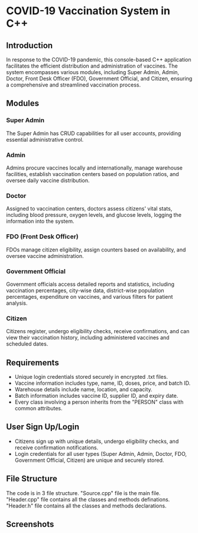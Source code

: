   <h1>COVID-19 Vaccination System in C++</h1>

  <h2>Introduction</h2>

  <p>In response to the COVID-19 pandemic, this console-based C++ application facilitates the efficient distribution and administration of vaccines. The system encompasses various modules, including Super Admin, Admin, Doctor, Front Desk Officer (FDO), Government Official, and Citizen, ensuring a comprehensive and streamlined vaccination process.</p>

  <h2>Modules</h2>
  <h3>Super Admin</h3>

  <p>The Super Admin has CRUD capabilities for all user accounts, providing essential administrative control.</p>

 <h3> Admin</h3>
Admins procure vaccines locally and internationally, manage warehouse facilities, establish vaccination centers based on population ratios, and oversee daily vaccine distribution.

<h3>Doctor</h3>
Assigned to vaccination centers, doctors assess citizens' vital stats, including blood pressure, oxygen levels, and glucose levels, logging the information into the system.

<h3>FDO (Front Desk Officer)</h3>
FDOs manage citizen eligibility, assign counters based on availability, and oversee vaccine administration.

<h3>Government Official</h3>
Government officials access detailed reports and statistics, including vaccination percentages, city-wise data, district-wise population percentages, expenditure on vaccines, and various filters for patient analysis.

<h3>Citizen</h3>
Citizens register, undergo eligibility checks, receive confirmations, and can view their vaccination history, including administered vaccines and scheduled dates.


  <h2>Requirements</h2>

  <ul>
        <li>Unique login credentials stored securely in encrypted .txt files.</li>
        <li>Vaccine information includes type, name, ID, doses, price, and batch ID.</li>
        <li>Warehouse details include name, location, and capacity.</li>
        <li>Batch information includes vaccine ID, supplier ID, and expiry date.</li>
        <li>Every class involving a person inherits from the "PERSON" class with common attributes.</li>
  </ul>

   <h2>User Sign Up/Login</h2>

  <ul>
        <li>Citizens sign up with unique details, undergo eligibility checks, and receive confirmation notifications.</li>
        <li>Login credentials for all user types (Super Admin, Admin, Doctor, FDO, Government Official, Citizen) are unique and securely stored.</li>
    </ul>

   <h2>File Structure</h2>
    The code is in 3 file structure.
    "Source.cpp" file is the main file.<br>
    "Header.cpp" file contains all the classes and methods definations.<br>
    "Header.h" file contains all the classes and methods declarations.
  <h2>Screenshots</h2>
